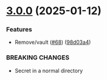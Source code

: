 # [3.0.0](https://github.com/arpanrec/home-lab/compare/2.6.0...3.0.0) (2025-01-12)


### Features

* Remove/vault ([#68](https://github.com/arpanrec/home-lab/issues/68)) ([98d03a4](https://github.com/arpanrec/home-lab/commit/98d03a49544ea77737304499c2507282daf05206))


### BREAKING CHANGES

* Secret in a normal directory
